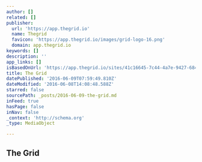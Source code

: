 ```yaml
---
author: []
related: []
publisher:
  url: 'https://app.thegrid.io'
  name: Thegrid
  favicon: 'https://app.thegrid.io/images/grid-logo-16.png'
  domain: app.thegrid.io
keywords: []
description: ''
app_links: []
isBasedOnUrl: 'https://app.thegrid.io/sites/41c16645-7c44-4a7e-9427-6848e50435dc'
title: The Grid
datePublished: '2016-06-09T07:59:49.810Z'
dateModified: '2016-06-08T14:08:48.588Z'
starred: false
sourcePath: _posts/2016-06-09-the-grid.md
inFeed: true
hasPage: false
inNav: false
_context: 'http://schema.org'
_type: MediaObject

---
```

<article style=""><h1>The Grid</h1></article>